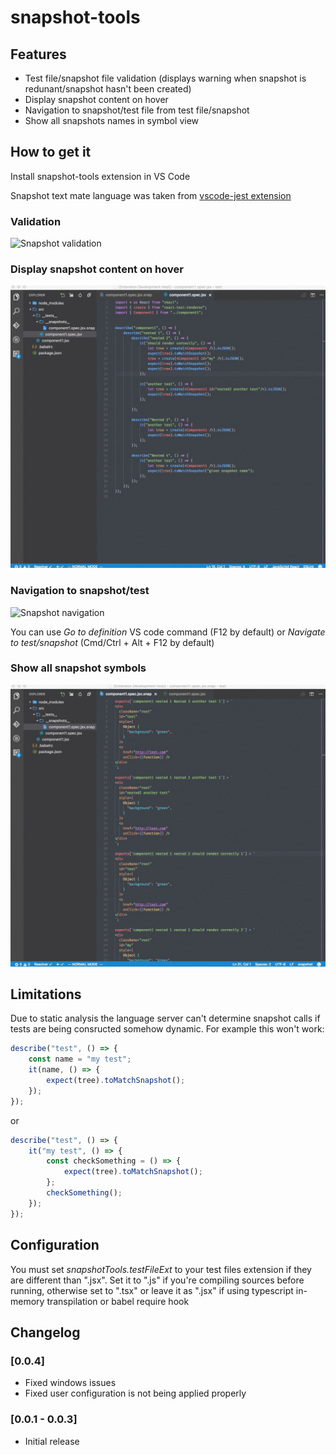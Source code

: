 # snapshot-tools
## Features
* Test file/snapshot file validation (displays warning when snapshot is redunant/snapshot hasn't been created)
* Display snapshot content on hover
* Navigation to snapshot/test file from test file/snapshot
* Show all snapshots names in symbol view

## How to get it

Install snapshot-tools extension in VS Code

Snapshot text mate language was taken from [vscode-jest extension](https://github.com/orta/vscode-jest)

### Validation

![Snapshot validation](/client/images/snapshot-validation.gif)

### Display snapshot content on hover

![Snapshot hover](/client/images/snapshot-hover.gif)

### Navigation to snapshot/test

![Snapshot navigation](/client/images/snapshot-navigation.gif)

You can use *Go to definition* VS code command (F12 by default) or *Navigate to test/snapshot* (Cmd/Ctrl + Alt + F12 by default)

### Show all snapshot symbols

![Snapshot symbols](/client/images/snapshot-symbols.gif)


## Limitations

Due to static analysis the language server can't determine snapshot calls if tests are being consructed somehow dynamic. For example this won't work:

```js
describe("test", () => {
    const name = "my test";
    it(name, () => {
        expect(tree).toMatchSnapshot();
    });
});
```

or

```js
describe("test", () => {
    it("my test", () => {
        const checkSomething = () => {
            expect(tree).toMatchSnapshot();
        };
        checkSomething();
    });
});
```

## Configuration

You must set *snapshotTools.testFileExt* to your test files extension if they are different than ".jsx". 
Set it to ".js" if you're compiling sources before running, otherwise set to ".tsx" or leave it as ".jsx" if using typescript in-memory transpilation or babel require hook

## Changelog

### [0.0.4]
- Fixed windows issues
- Fixed user configuration is not being applied properly

### [0.0.1 - 0.0.3]
- Initial release